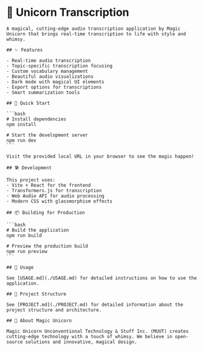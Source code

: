 # 🦄 Unicorn Transcription

    A magical, cutting-edge audio transcription application by Magic Unicorn that brings real-time transcription to life with style and whimsy.

    ## ✨ Features

    - Real-time audio transcription
    - Topic-specific transcription focusing
    - Custom vocabulary management
    - Beautiful audio visualizations
    - Dark mode with magical UI elements
    - Export options for transcriptions
    - Smart summarization tools

    ## 🚀 Quick Start

    ```bash
    # Install dependencies
    npm install

    # Start the development server
    npm run dev
    ```

    Visit the provided local URL in your browser to see the magic happen!

    ## 🛠️ Development

    This project uses:
    - Vite + React for the frontend
    - Transformers.js for transcription
    - Web Audio API for audio processing
    - Modern CSS with glassmorphism effects

    ## 📦 Building for Production

    ```bash
    # Build the application
    npm run build

    # Preview the production build
    npm run preview
    ```

    ## 🎯 Usage

    See [USAGE.md](./USAGE.md) for detailed instructions on how to use the application.

    ## 🌈 Project Structure

    See [PROJECT.md](./PROJECT.md) for detailed information about the project structure and architecture.

    ## 🦄 About Magic Unicorn

    Magic Unicorn Unconventional Technology & Stuff Inc. (MUUT) creates cutting-edge technology with a touch of whimsy. We believe in open-source solutions and innovative, magical design.
